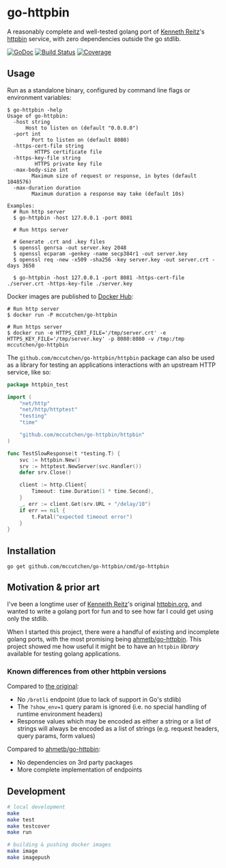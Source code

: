 # go-httpbin

A reasonably complete and well-tested golang port of [Kenneth Reitz][kr]'s
[httpbin][httpbin-org] service, with zero dependencies outside the go stdlib.

[![GoDoc](https://godoc.org/github.com/mccutchen/go-httpbin?status.svg)](https://godoc.org/github.com/mccutchen/go-httpbin)
[![Build Status](https://travis-ci.org/mccutchen/go-httpbin.svg?branch=master)](http://travis-ci.org/mccutchen/go-httpbin)
[![Coverage](https://codecov.io/gh/mccutchen/go-httpbin/branch/master/graph/badge.svg)](https://codecov.io/gh/mccutchen/go-httpbin)


## Usage

Run as a standalone binary, configured by command line flags or environment
variables:

```
$ go-httpbin -help
Usage of go-httpbin:
  -host string
      Host to listen on (default "0.0.0.0")
  -port int
        Port to listen on (default 8080)
  -https-cert-file string
         HTTPS certificate file
  -https-key-file string
         HTTPS private key file
  -max-body-size int
        Maximum size of request or response, in bytes (default 1048576)
  -max-duration duration
        Maximum duration a response may take (default 10s)

Examples:
  # Run http server
  $ go-httpbin -host 127.0.0.1 -port 8081

  # Run https server

  # Generate .crt and .key files
  $ openssl genrsa -out server.key 2048
  $ openssl ecparam -genkey -name secp384r1 -out server.key
  $ openssl req -new -x509 -sha256 -key server.key -out server.crt -days 3650

  $ go-httpbin -host 127.0.0.1 -port 8081 -https-cert-file ./server.crt -https-key-file ./server.key
```

Docker images are published to [Docker Hub][docker-hub]:

```
# Run http server
$ docker run -P mccutchen/go-httpbin

# Run https server
$ docker run -e HTTPS_CERT_FILE='/tmp/server.crt' -e HTTPS_KEY_FILE='/tmp/server.key' -p 8080:8080 -v /tmp:/tmp mccutchen/go-httpbin
```

The `github.com/mccutchen/go-httpbin/httpbin` package can also be used as a
library for testing an applications interactions with an upstream HTTP service,
like so:

```go
package httpbin_test

import (
    "net/http"
    "net/http/httptest"
    "testing"
    "time"

    "github.com/mccutchen/go-httpbin/httpbin"
)

func TestSlowResponse(t *testing.T) {
    svc := httpbin.New()
    srv := httptest.NewServer(svc.Handler())
    defer srv.Close()

    client := http.Client{
        Timeout: time.Duration(1 * time.Second),
    }
    _, err := client.Get(srv.URL + "/delay/10")
    if err == nil {
        t.Fatal("expected timeout error")
    }
}
```


## Installation

```
go get github.com/mccutchen/go-httpbin/cmd/go-httpbin
```


## Motivation & prior art

I've been a longtime user of [Kenneith Reitz][kr]'s original
[httpbin.org][httpbin-org], and wanted to write a golang port for fun and to
see how far I could get using only the stdlib.

When I started this project, there were a handful of existing and incomplete
golang ports, with the most promising being [ahmetb/go-httpbin][ahmet]. This
project showed me how useful it might be to have an `httpbin` _library_
available for testing golang applications.

### Known differences from other httpbin versions

Compared to [the original][httpbin-org]:
 - No `/brotli` endpoint (due to lack of support in Go's stdlib)
 - The `?show_env=1` query param is ignored (i.e. no special handling of
   runtime environment headers)
 - Response values which may be encoded as either a string or a list of strings
   will always be encoded as a list of strings (e.g. request headers, query
   params, form values)

Compared to [ahmetb/go-httpbin][ahmet]:
 - No dependencies on 3rd party packages
 - More complete implementation of endpoints


## Development

```bash
# local development
make
make test
make testcover
make run

# building & pushing docker images
make image
make imagepush
```

[kr]: https://github.com/kennethreitz
[httpbin-org]: https://httpbin.org/
[httpbin-repo]: https://github.com/kennethreitz/httpbin
[ahmet]: https://github.com/ahmetb/go-httpbin
[docker-hub]: https://hub.docker.com/r/mccutchen/go-httpbin/

